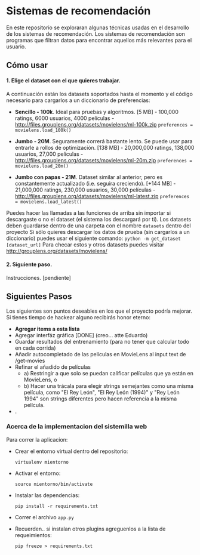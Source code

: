 Sistemas de recomendación
==========

En este repositorio se exploraran algunas técnicas usadas en el desarrollo de los sistemas de recomendación.
Los sistemas de recomendación son programas que filtran datos para encontrar aquellos más relevantes para el usuario.

## Cómo usar
#### 1. Elige el dataset con el que quieres trabajar.

A continuación están los datasets soportados hasta el momento y el código necesario para cargarlos a un diccionario de preferencias:

- **Sencillo - 100k**. Ideal para pruebas y algoritmos.
    [5 MB] - 100,000 ratings, 6000 usuarios, 4000 películas - http://files.grouplens.org/datasets/movielens/ml-100k.zip
    `preferences = movielens.load_100k()`

- **Jumbo - 20M**. Seguramente correrá bastante lento. Se puede usar para entrarle a rollos de optimización.
    [138 MB] - 20,000,000 ratings, 138,000 usuarios, 27,000 películas - http://files.grouplens.org/datasets/movielens/ml-20m.zip
    `preferences = movielens.load_20m()`

- **Jumbo con papas - 21M**. Dataset similar al anterior, pero es constantemente actualizado (i.e. seguira creciendo).
    [+144 MB] - 21,000,000 ratings, 230,000 usuarios, 30,000 películas - http://files.grouplens.org/datasets/movielens/ml-latest.zip
    `preferences = movielens.load_latest()`

Puedes hacer las llamadas a las funciones de arriba sin importar si descargaste o no el dataset (el sistema los descargará por ti).
Los datasets deben guardarse dentro de una carpeta con el nombre `datasets` dentro del proyecto
Si sólo quieres descargar los datos de prueba (sin cargarlos a un diccionario) puedes usar el siguiente comando:   `python -m get_dataset [dataset_url]`
Para checar estos y otros datasets puedes visitar http://grouplens.org/datasets/movielens/

#### 2. Siguiente paso.

Instrucciones. [pendiente]

## Siguientes Pasos
Los siguientes son puntos deseables en los que el proyecto podría mejorar. Si tienes tiempo de hackear alguno recibirás honor eterno:

- **Agregar items a esta lista**
- Agregar interfáz gráfica [DONE] (creo... atte Eduardo)
- Guardar resultados del entrenamiento (para no tener que calcular todo en cada corrida)
- Añadir autocompletado de las películas en MovieLens al input text de /get-movies
- Refinar el añadido de películas
  - a) Restringir a que solo se puedan calificar películas que ya están en MovieLens, o
  - b) Hacer una trácala para elegir strings semejantes como una misma película, como "El Rey León", "El Rey León (1994)" y "Rey León 1994" son strings diferentes pero hacen referencia a la misma película.
- .

### Acerca de la implementacion del sistemilla web
Para correr la aplicacion:
- Crear el entorno virtual dentro del repositorio:

    `virtualenv mientorno`
- Activar el entorno:

    `source mientorno/bin/activate`
- Instalar las dependencias:

    `pip install -r requirements.txt`
- Correr el archivo `app.py`
- Recuerden.. si instalan otros plugins agreguenlos a la lista de
requeimientos:

    `pip freeze > requirements.txt`
